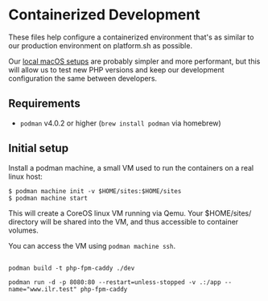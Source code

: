# Containerized Development

These files help configure a containerized environment that's as similar to our production environment on platform.sh as possible.

Our [local macOS setups](https://gist.github.com/jeffam/cc8db1a9072a56808363447e6b829c53) are probably simpler and more performant, but this will allow us to test new PHP versions and keep our development configuration the same between developers.

## Requirements

- `podman` v4.0.2 or higher (`brew install podman` via homebrew)

## Initial setup

Install a podman machine, a small VM used to run the containers on a real linux host:

```
$ podman machine init -v $HOME/sites:$HOME/sites
$ podman machine start
```

This will create a CoreOS linux VM running via Qemu. Your $HOME/sites/ directory will be shared into the VM, and thus accessible to container volumes.

You can access the VM using `podman machine ssh`.

##

```
podman build -t php-fpm-caddy ./dev

podman run -d -p 8080:80 --restart=unless-stopped -v .:/app --name="www.ilr.test" php-fpm-caddy
